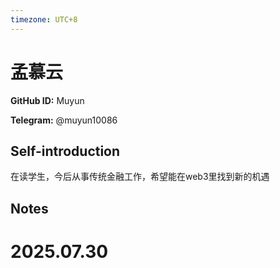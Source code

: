 ```yaml
---
timezone: UTC+8
---
```


# 孟慕云

**GitHub ID:** Muyun

**Telegram:** @muyun10086

## Self-introduction

在读学生，今后从事传统金融工作，希望能在web3里找到新的机遇

## Notes

<!-- Content_START -->

# 2025.07.30


<!-- Content_END -->

